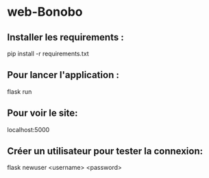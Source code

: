 # web-Bonobo

## Installer les requirements : 

pip install -r requirements.txt

## Pour lancer l'application : 
flask run

## Pour voir le site:
localhost:5000

## Créer un utilisateur pour tester la connexion:
flask newuser <username\> <password\>

